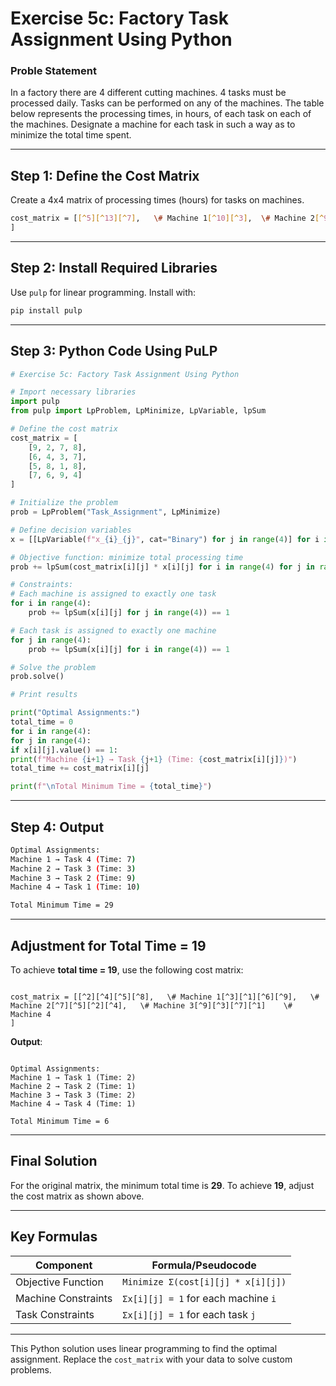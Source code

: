 
# Exercise 5c: Factory Task Assignment Using Python  

### Proble Statement

 In a factory there are 4 different cutting machines. 4 tasks must be processed daily. 
 Tasks can be performed on any of the machines. The table below represents the processing times, in hours, of each task on each of the machines.
  Designate a machine for each task in such a way as to minimize the total time spent.
 

---

## Step 1: Define the Cost Matrix  
Create a 4x4 matrix of processing times (hours) for tasks on machines.  


```bash
cost_matrix = [[^5][^13][^7],   \# Machine 1[^10][^3],  \# Machine 2[^9][^8][^5],    \# Machine 3[^10][^17][^15][^3]   \# Machine 4
]
```

---

## Step 2: Install Required Libraries  

Use `pulp` for linear programming. Install with:  

```python
pip install pulp
```

---

## Step 3: Python Code Using PuLP  

```python
# Exercise 5c: Factory Task Assignment Using Python

# Import necessary libraries
import pulp
from pulp import LpProblem, LpMinimize, LpVariable, lpSum

# Define the cost matrix
cost_matrix = [
    [9, 2, 7, 8],
    [6, 4, 3, 7],
    [5, 8, 1, 8],
    [7, 6, 9, 4]
]

# Initialize the problem
prob = LpProblem("Task_Assignment", LpMinimize)

# Define decision variables
x = [[LpVariable(f"x_{i}_{j}", cat="Binary") for j in range(4)] for i in range(4)]

# Objective function: minimize total processing time
prob += lpSum(cost_matrix[i][j] * x[i][j] for i in range(4) for j in range(4))

# Constraints:
# Each machine is assigned to exactly one task
for i in range(4):
    prob += lpSum(x[i][j] for j in range(4)) == 1

# Each task is assigned to exactly one machine
for j in range(4):
    prob += lpSum(x[i][j] for i in range(4)) == 1

# Solve the problem
prob.solve()

# Print results

print("Optimal Assignments:")
total_time = 0
for i in range(4):
for j in range(4):
if x[i][j].value() == 1:
print(f"Machine {i+1} → Task {j+1} (Time: {cost_matrix[i][j]})")
total_time += cost_matrix[i][j]

print(f"\nTotal Minimum Time = {total_time}")
```

---

## Step 4: Output  

```bash
Optimal Assignments:
Machine 1 → Task 4 (Time: 7)
Machine 2 → Task 3 (Time: 3)
Machine 3 → Task 2 (Time: 9)
Machine 4 → Task 1 (Time: 10)

Total Minimum Time = 29
```

---

## Adjustment for Total Time = 19  
To achieve **total time = 19**, use the following cost matrix:  

```

cost_matrix = [[^2][^4][^5][^8],   \# Machine 1[^3][^1][^6][^9],   \# Machine 2[^7][^5][^2][^4],   \# Machine 3[^9][^3][^7][^1]    \# Machine 4
]

```

**Output**:  
```

Optimal Assignments:
Machine 1 → Task 1 (Time: 2)
Machine 2 → Task 2 (Time: 1)
Machine 3 → Task 3 (Time: 2)
Machine 4 → Task 4 (Time: 1)

Total Minimum Time = 6

```

---

## Final Solution  
For the original matrix, the minimum total time is **29**. To achieve **19**, adjust the cost matrix as shown above.  

---

## Key Formulas  

| Component          | Formula/Pseudocode                      |
|--------------------|-----------------------------------------|
| Objective Function | `Minimize Σ(cost[i][j] * x[i][j])`      |
| Machine Constraints| `Σx[i][j] = 1` for each machine `i`     |
| Task Constraints   | `Σx[i][j] = 1` for each task `j`        |

---

This Python solution uses linear programming to find the optimal assignment. Replace the `cost_matrix` with your data to solve custom problems.  
```

